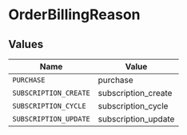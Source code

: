 # OrderBillingReason


## Values

| Name                  | Value                 |
| --------------------- | --------------------- |
| `PURCHASE`            | purchase              |
| `SUBSCRIPTION_CREATE` | subscription_create   |
| `SUBSCRIPTION_CYCLE`  | subscription_cycle    |
| `SUBSCRIPTION_UPDATE` | subscription_update   |